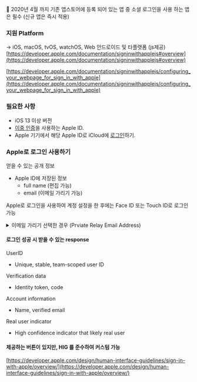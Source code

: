 📌 2020년 4월 까지 기존 앱스토어에 등록 되어 있는 앱 중 소셜 로그인을 사용 하는 앱은 필수 (신규 앱은 즉시 적용)  

### 지원 Platform

→ iOS, macOS, tvOS, watchOS, Web 안드로이드 및 타플랫폼 (js제공)
[https://developer.apple.com/documentation/signinwithapplejs#overview](https://developer.apple.com/documentation/signinwithapplejs#overview)

[https://developer.apple.com/documentation/signinwithapplejs/configuring_your_webpage_for_sign_in_with_apple](https://developer.apple.com/documentation/signinwithapplejs/configuring_your_webpage_for_sign_in_with_apple)

### **필요한 사항**

- iOS 13 이상 버전
- [이중 인증](https://support.apple.com/ko-kr/HT204915)을 사용하는 Apple ID.
- Apple 기기에서 해당 Apple ID로 iCloud에 [로그인](https://support.apple.com/ko-kr/HT204053)하기.

### Apple로 로그인 사용하기

얻을 수 있는 공개 정보

- Apple ID에 저장된 정보
    - full name (편집 가능)
    - email (이메일 가리기 가능)

Apple로 로그인을 사용하여 계정 설정을 한 후에는 Face ID 또는 Touch ID로 로그인 가능
  
<details>
<summary>이메일 가리기 선택한 경우 (Prviate Relay Email Address)</summary>
<div markdown="1">

- 고유의 임의 이메일 주소 생성 되며 계정 설정 및 로그인 시 개인 이메일 주소 공유 되지 않음
- <unique-alphanumeric-string>@privaterelay.appleid.com 같은 형식의 암호화 된 이메일 주소 제공
- 앱 또는 웹 사이트 개발자가 이 주소로 이메일을 보내면 해당 이메일은 Apple의 비공개 이메일 전달 서비스를 통해 자동으로 사용자의 개인 이메일 주소로 전달
- Apple은 신뢰할 수 있는 이메일 제공 업체로서의 위상을 유지하기 위해 필요한 기본적인 스팸 필터링을 수행하는 경우를 제외하고는 이메일 전달 서비스를 통과하는 이메일 메시지를 읽거나 처리하지 않음
- 모든 이메일 메시지는 기본적으로 사용자에게 전송되고 수 초 이내에 이메일 전달 서버에서 삭제됨
- 사용자에게 이메일을 전송 하려면 서비스 업체는 Certificates Identifiers & Profiles에서 아웃바운드 이메일 도메인을 등록

</div>
</details> 

#### 로그인 성공 시 받을 수 있는 response
UserID

- Unique, stable, team-scoped user ID

Verification data

- Identity token, code

Account information

- Name, verified email

Real user indicator

- High confidence indicator that likely real user
  
#### 제공하는 버튼이 있지만, HIG 를 준수하여 커스텀 가능

[https://developer.apple.com/design/human-interface-guidelines/sign-in-with-apple/overview/](https://developer.apple.com/design/human-interface-guidelines/sign-in-with-apple/overview/)
